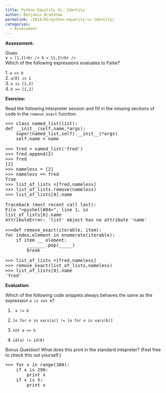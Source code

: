 ```yaml
---
title: Python Equality Vs. Identity
author: Benjamin Bradshaw
permalink: /2014/02/python-equality-vs-identity/
categories:
  - Assessment
---
```

**Assessment:**

Given  
`a = [1,2]<br />
b = [1,2]<br />
`  
Which of the following expressions evaluates to False?

1. `a == b`  
2. `a[0] is 1`  
3. `a is [1,2]`  
4. `b == [1,2]`

**Exercise:**

Read the following interpreter session and fill in the missing sections of code in the `remove_exact` function.

<pre>&gt;&gt;&gt; class named_list(list):
def __init__(self,name,*args):
    super(named_list,self).__init__(*args)
    self.name = name

&gt;&gt;&gt; fred = named_list('fred')
&gt;&gt;&gt; fred.append(2)
&gt;&gt;&gt; fred
[2]
&gt;&gt;&gt; nameless = [2]
&gt;&gt;&gt; nameless == fred
True
&gt;&gt;&gt; list_of_lists =[fred,nameless]
&gt;&gt;&gt; list_of_lists.remove(nameless)
&gt;&gt;&gt; list_of_lists[0].name

Traceback (most recent call last):
File "&lt;pyshell#84&gt;", line 1, in
list_of_lists[0].name
AttributeError: 'list' object has no attribute 'name'

&gt;&gt;&gt;def remove_exact(iterable, item):
for index,element in enumerate(iterable):
    if item __ element:
        _______.pop(_____)
        break

&gt;&gt;&gt; list_of_lists =[fred,nameless]
&gt;&gt;&gt; remove_exact(list_of_lists,nameless)
&gt;&gt;&gt; list_of_lists[0].name
'fred'</pre>

**Evaluation:**

Which of the following code snippets always behaves the same as the expression `a is not b`?

1. ` a != b`

2. `[o for o in vars(a)] != [o for o in vars(b)]`

3. `not a == b`

4. `id(a) != id(b)`

Bonus Question! What does this print in the standard intepreter? (Feel free to check this out yourself.)

<pre>&gt;&gt;&gt; for x in range(300):
	if x is 290:
		print x
	if x is 5:
		print x</pre>
